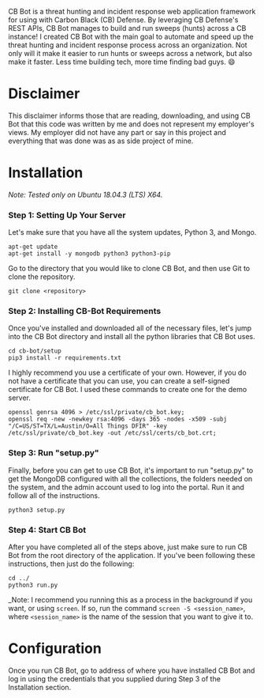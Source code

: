 CB Bot is a threat hunting and incident response web application framework for using with Carbon Black (CB) Defense. By leveraging CB Defense's REST APIs, CB Bot manages to build and run sweeps (hunts) across a CB instance! I created CB Bot with the main goal to automate and speed up the threat hunting and incident response process across an organization. Not only will it make it easier to run hunts or sweeps across a network, but also make it faster. Less time building tech, more time finding bad guys. :smile:	


# Disclaimer
This disclaimer informs those that are reading, downloading, and using CB Bot that this code was written by me and does not represent my employer's views. My employer did not have any part or say in this project and everything that was done was as as side project of mine.


# Installation
_Note: Tested only on Ubuntu 18.04.3 (LTS) X64._

### Step 1: Setting Up Your Server
Let's make sure that you have all the system updates, Python 3, and Mongo.

    apt-get update
    apt-get install -y mongodb python3 python3-pip
    
Go to the directory that you would like to clone CB Bot, and then use Git to clone the repository.

    git clone <repository>

### Step 2: Installing CB-Bot Requirements
Once you've installed and downloaded all of the necessary files, let's jump into the CB Bot directory and install all the python libraries that CB Bot uses.

    cd cb-bot/setup
    pip3 install -r requirements.txt
    
I highly recommend you use a certificate of your own. However, if you do not have a certificate that you can use, you can create a self-signed certificate for CB Bot. I used these commands to create one for the demo server.

    openssl genrsa 4096 > /etc/ssl/private/cb_bot.key;
    openssl req -new -newkey rsa:4096 -days 365 -nodes -x509 -subj "/C=US/ST=TX/L=Austin/O=All Things DFIR" -key /etc/ssl/private/cb_bot.key -out /etc/ssl/certs/cb_bot.crt;

### Step 3: Run "setup.py"
Finally, before you can get to use CB Bot, it's important to run "setup.py" to get the MongoDB configured with all the collections, the folders needed on the system, and the admin account used to log into the portal. Run it and follow all of the instructions.

    python3 setup.py

### Step 4: Start CB Bot
After you have completed all of the steps above, just make sure to run CB Bot from the root directory of the application. If you've been following these instructions, then just do the following:

    cd ../
    python3 run.py

_Note: I recommend you running this as a process in the background if you want, or using `screen`. If so, run the command `screen -S <session_name>`, where `<session_name>` is the name of the session that you want to give it to.


# Configuration
Once you run CB Bot, go to address of where you have installed CB Bot and log in using the credentials that you supplied during Step 3 of the Installation section.
